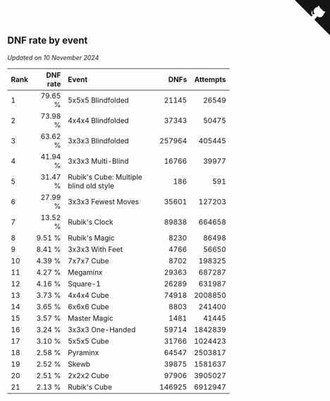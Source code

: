 ## DNF rate by event

*Updated on 10 November 2024*

| Rank | DNF rate | Event | DNFs | Attempts |
| :--- | ---: | :--- | ---: | ---: |
| 1 | 79.65 % | 5x5x5 Blindfolded | 21145 | 26549 |
| 2 | 73.98 % | 4x4x4 Blindfolded | 37343 | 50475 |
| 3 | 63.62 % | 3x3x3 Blindfolded | 257964 | 405445 |
| 4 | 41.94 % | 3x3x3 Multi-Blind | 16766 | 39977 |
| 5 | 31.47 % | Rubik's Cube: Multiple blind old style | 186 | 591 |
| 6 | 27.99 % | 3x3x3 Fewest Moves | 35601 | 127203 |
| 7 | 13.52 % | Rubik's Clock | 89838 | 664658 |
| 8 | 9.51 % | Rubik's Magic | 8230 | 86498 |
| 9 | 8.41 % | 3x3x3 With Feet | 4766 | 56650 |
| 10 | 4.39 % | 7x7x7 Cube | 8702 | 198325 |
| 11 | 4.27 % | Megaminx | 29363 | 687287 |
| 12 | 4.16 % | Square-1 | 26289 | 631987 |
| 13 | 3.73 % | 4x4x4 Cube | 74918 | 2008850 |
| 14 | 3.65 % | 6x6x6 Cube | 8803 | 241400 |
| 15 | 3.57 % | Master Magic | 1481 | 41445 |
| 16 | 3.24 % | 3x3x3 One-Handed | 59714 | 1842839 |
| 17 | 3.10 % | 5x5x5 Cube | 31766 | 1024423 |
| 18 | 2.58 % | Pyraminx | 64547 | 2503817 |
| 19 | 2.52 % | Skewb | 39875 | 1581637 |
| 20 | 2.51 % | 2x2x2 Cube | 97906 | 3905027 |
| 21 | 2.13 % | Rubik's Cube | 146925 | 6912947 |


<a href="https://github.com/JustinTimeCuber/wca_statistics" class="github-corner" aria-label="View source on Github"><svg width="80" height="80" viewBox="0 0 250 250" style="fill:#151513; color:#fff; position: absolute; top: 0; border: 0; right: 0;" aria-hidden="true"><path d="M0,0 L115,115 L130,115 L142,142 L250,250 L250,0 Z"></path><path d="M128.3,109.0 C113.8,99.7 119.0,89.6 119.0,89.6 C122.0,82.7 120.5,78.6 120.5,78.6 C119.2,72.0 123.4,76.3 123.4,76.3 C127.3,80.9 125.5,87.3 125.5,87.3 C122.9,97.6 130.6,101.9 134.4,103.2" fill="currentColor" style="transform-origin: 130px 106px;" class="octo-arm"></path><path d="M115.0,115.0 C114.9,115.1 118.7,116.5 119.8,115.4 L133.7,101.6 C136.9,99.2 139.9,98.4 142.2,98.6 C133.8,88.0 127.5,74.4 143.8,58.0 C148.5,53.4 154.0,51.2 159.7,51.0 C160.3,49.4 163.2,43.6 171.4,40.1 C171.4,40.1 176.1,42.5 178.8,56.2 C183.1,58.6 187.2,61.8 190.9,65.4 C194.5,69.0 197.7,73.2 200.1,77.6 C213.8,80.2 216.3,84.9 216.3,84.9 C212.7,93.1 206.9,96.0 205.4,96.6 C205.1,102.4 203.0,107.8 198.3,112.5 C181.9,128.9 168.3,122.5 157.7,114.1 C157.9,116.9 156.7,120.9 152.7,124.9 L141.0,136.5 C139.8,137.7 141.6,141.9 141.8,141.8 Z" fill="currentColor" class="octo-body"></path></svg></a><style>.github-corner:hover .octo-arm{animation:octocat-wave 560ms ease-in-out}@keyframes octocat-wave{0%,100%{transform:rotate(0)}20%,60%{transform:rotate(-25deg)}40%,80%{transform:rotate(10deg)}}@media (max-width:500px){.github-corner:hover .octo-arm{animation:none}.github-corner .octo-arm{animation:octocat-wave 560ms ease-in-out}}</style>

